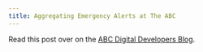 ```yaml
---
title: Aggregating Emergency Alerts at The ABC
---
```


Read this post over on the [ABC Digital Developers Blog](https://developers.digital.abc.net.au/2021/04/09/aggregating-emergency-alerts/).
